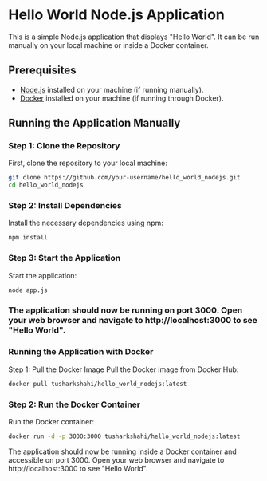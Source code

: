 # Hello World Node.js Application

This is a simple Node.js application that displays "Hello World". It can be run manually on your local machine or inside a Docker container.

## Prerequisites

- [Node.js](https://nodejs.org/) installed on your machine (if running manually).
- [Docker](https://www.docker.com/get-started) installed on your machine (if running through Docker).

## Running the Application Manually

### Step 1: Clone the Repository

First, clone the repository to your local machine:

```bash
git clone https://github.com/your-username/hello_world_nodejs.git
cd hello_world_nodejs
```

### Step 2: Install Dependencies

Install the necessary dependencies using npm:

```bash
npm install
```
### Step 3: Start the Application

Start the application:

```bash
node app.js
```

### The application should now be running on port 3000. Open your web browser and navigate to http://localhost:3000 to see "Hello World".

### Running the Application with Docker

Step 1: Pull the Docker Image
Pull the Docker image from Docker Hub:

```bash
docker pull tusharkshahi/hello_world_nodejs:latest
```
### Step 2: Run the Docker Container

Run the Docker container:

```bash
docker run -d -p 3000:3000 tusharkshahi/hello_world_nodejs:latest
```

The application should now be running inside a Docker container and accessible on port 3000. Open your web browser and navigate to http://localhost:3000 to see "Hello World".


